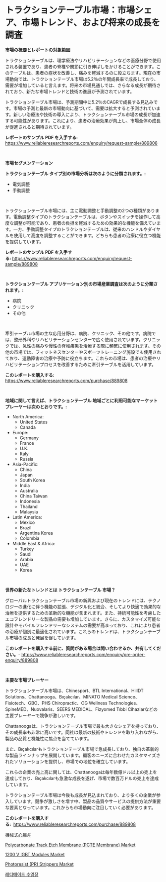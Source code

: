 <p><h1>トラクションテーブル市場：市場シェア、市場トレンド、および将来の成長を調査</h1></p><p><strong>市場の概要とレポートの対象範囲</strong></p>
<p><p>トラクションテーブルは、理学療法やリハビリテーションなどの医療分野で使用される装置であり、患者の脊椎や関節に引き伸ばしをかけることができます。このテーブルは、患者の症状を改善し、痛みを軽減するのに役立ちます。現在の市場動向では、トラクションテーブル市場は5.2％の年間成長率で成長しており、需要が増加していると言えます。将来の市場見通しでは、さらなる成長が期待されており、新たな市場トレンドと技術の進展が予測されています。</p><p>トラクションテーブル市場は、予測期間中に5.2％のCAGRで成長する見込みです。市場の予測と最新の市場動向に基づいて、需要は拡大すると予測されています。新しい治療法や技術の導入により、トラクションテーブル市場の成長が加速する可能性があります。これにより、患者の治療効果が向上し、市場全体の成長が促進されると期待されています。</p></p>
<p><strong>レポートのサンプル PDF を入手する:</strong> <a href="https://www.reliableresearchreports.com/enquiry/request-sample/889808">https://www.reliableresearchreports.com/enquiry/request-sample/889808</a></p>
<p>&nbsp;</p>
<p><strong>市場セグメンテーション</strong></p>
<p><strong>トラクションテーブル タイプ別の市場分析は次のように分類されます。:</strong></p>
<p><ul><li>電気調整</li><li>手動調整</li></ul></p>
<p>&nbsp;</p>
<p><p>トラクションテーブル市場には、主に電動調整と手動調整の2つの種類があります。電動調整タイプのトラクションテーブルは、ボタンやスイッチを操作して高度な調整が可能であり、患者の負担を軽減するための効果的な機能を備えています。一方、手動調整タイプのトラクションテーブルは、従来のハンドルやダイヤルを使用して高度を調整することができます。どちらも患者の治療に役立つ機能を提供しています。</p></p>
<p><strong>レポートのサンプル PDF を入手する:</strong>&nbsp;<a href="https://www.reliableresearchreports.com/enquiry/request-sample/889808">https://www.reliableresearchreports.com/enquiry/request-sample/889808</a></p>
<p>&nbsp;</p>
<p><strong> トラクションテーブル アプリケーション別の市場産業調査は次のように分類されます。:</strong></p>
<p><ul><li>病院</li><li>クリニック</li><li>その他</li></ul></p>
<p>&nbsp;</p>
<p><p>牽引テーブル市場の主な応用分野は、病院、クリニック、その他です。病院では、整形外科やリハビリテーションセンターで広く使用されています。クリニックでは、急性の痛みや慢性の脊椎疾患を治療する際に頻繁に使用されます。その他の市場では、フィットネスセンターやスポーツトレーニング施設でも使用されており、運動障害の治療や予防に役立ちます。これらの市場は、患者の治療やリハビリテーションプロセスを改善するために牽引テーブルを活用しています。</p></p>
<p><strong>このレポートを購入する:</strong>&nbsp; <a href="https://www.reliableresearchreports.com/purchase/889808">https://www.reliableresearchreports.com/purchase/889808</a></p>
<p>&nbsp;</p>
<p><strong>地域に関して言えば、トラクションテーブル 地域ごとに利用可能なマーケットプレーヤーは次のとおりです。:</strong></p>
<p><ul>
    <li>
        North America:
        <ul>
            <li>United States</li>
            <li>Canada</li>
        </ul>
    </li>
    <li>
        Europe:
        <ul>
            <li>Germany</li>
            <li>France</li>
            <li>U.K.</li>
            <li>Italy</li>
            <li>Russia</li>
        </ul>
    </li>
    <li>
        Asia-Pacific:
        <ul>
            <li>China</li>
            <li>Japan</li>
            <li>South Korea</li>
            <li>India</li>
            <li>Australia</li>
            <li>China Taiwan</li>
            <li>Indonesia</li>
            <li>Thailand</li>
            <li>Malaysia</li>
        </ul>
    </li>
    <li>
        Latin America:
        <ul>
            <li>Mexico</li>
            <li>Brazil</li>
            <li>Argentina Korea</li>
            <li>Colombia</li>
        </ul>
    </li>
    <li>
        Middle East & Africa:
        <ul>
            <li>Turkey</li>
            <li>Saudi</li>
            <li>Arabia</li>
            <li>UAE</li>
            <li>Korea</li>
        </ul>
    </li>
    </ul></p>
<p>&nbsp;</p>
<p><strong>世界の新たなトレンドとは トラクションテーブル 市場？</strong></p>
<p><p>グローバルトラクションテーブル市場の新興および現在のトレンドには、テクノロジーの進化に伴う機能の拡張、デジタル化と統合、そしてより快適で効果的な治療を提供するための革新的な機能が含まれます。また、持続可能性を考慮したエコフレンドリーな製品の需要も増加しています。さらに、カスタマイズ可能な設計やモバイルフレンドリーなシステムの需要が高まっており、これにより患者の治療が個別に最適化されています。これらのトレンドは、トラクションテーブル市場の成長と発展を促しています。</p></p>
<p><strong>このレポートを購入する前に、質問がある場合は問い合わせるか、共有してください。</strong>- <a href="https://www.reliableresearchreports.com/enquiry/pre-order-enquiry/889808">https://www.reliableresearchreports.com/enquiry/pre-order-enquiry/889808</a></p>
<p>&nbsp;</p>
<p><strong>主要な市場プレーヤー</strong></p>
<p><p>トラクションテーブル市場は、Chinesport、BTL International、HillDT Solutions、Chattanooga、Bıçakcılar、MINATO Medical Science、Fisiotech、GBO、PHS Chiropractic、OG Wellness Technologies、SpineMED、Nuovalaris、SEERS MEDICAL、Fizyomed Tıbbi Cihazlarなどの主要プレーヤーで競争が激しいです。</p><p>Chattanoogaは、トラクションテーブル市場で最も大きなシェアを持っており、その成長率も非常に高いです。同社は最新の技術やトレンドを取り入れながら、製品の品質と機能性に焦点を当てています。</p><p>また、Bıçakcılarもトラクションテーブル市場で急成長しており、独自の革新的な製品ラインナップを展開しています。顧客のニーズに合わせたカスタマイズされたソリューションを提供し、市場での地位を確立しています。</p><p>これらの企業の売上高に関しては、Chattanoogaは毎年数億ドル以上の売上を達成しており、Bıçakcılarも急激な成長を遂げ、市場で数百万ドルの売上を達成しています。</p><p>トラクションテーブル市場は今後も成長が見込まれており、より多くの企業が参入しています。競争が激しさを増す中、製品の品質やサービスの提供方法が重要な要素となっています。これからも市場動向に注目していく必要があります。</p></p>
<p><strong>このレポートを購入する:</strong>&nbsp;&nbsp;<a href="https://www.reliableresearchreports.com/purchase/889808">https://www.reliableresearchreports.com/purchase/889808</a></p>
<p><p><a href="https://github.com/joaejkdzgyljvo6/Market-Research-Report-List-1/blob/main/57956521705.md">機械式心臓弁</a></p><p><a href="https://github.com/lylyparadise/Market-Research-Report-List-2/blob/main/polycarbonate-track-etch-membrane-pcte-membrane-market.md">Polycarbonate Track Etch Membrane (PCTE Membrane) Market</a></p><p><a href="https://zircon-bluebell-299.notion.site/Global-1200-V-IGBT-Modules-Market-by-Types-Applications-and-Major-Players-with-Regional-Growth-Ra-f14e856556864914a7fb31c560212d68">1200 V IGBT Modules Market</a></p><p><a href="https://github.com/johnbach50/Market-Research-Report-List-2/blob/main/photoresist-pr-strippers-market.md">Photoresist (PR) Strippers Market</a></p><p><a href="https://github.com/idcefvhkdut6/Market-Research-Report-List-1/blob/main/16708161366.md">레디메이드 수영장</a></p></p>